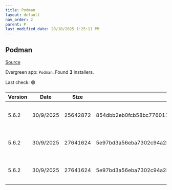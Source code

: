```yaml
---
title: Podman
layout: default
nav_order: 2
parent: P
last_modified_date: 20/10/2025 1:25:11 PM
---
```


## Podman

[Source](https://github.com/containers/podman)

Evergreen app: `Podman`. Found **3** installers.

Last check: 🟢

| Version | Date      | Size     | Sha256                                                           | Architecture | InstallerType | Type | URI                                                                                                                                                                                                  |
| ------- | --------- | -------- | ---------------------------------------------------------------- | ------------ | ------------- | ---- | ---------------------------------------------------------------------------------------------------------------------------------------------------------------------------------------------------- |
| 5.6.2   | 30/9/2025 | 25642872 | 854dbb2eb0fcb58bc7760113c8297a4a492c93885cd6cd07843105d0ce0d2c83 | ARM64        | Default       | exe  | [https://github.com/containers/podman/releases/download/v5.6.2/podman-installer-windows-arm64.exe](https://github.com/containers/podman/releases/download/v5.6.2/podman-installer-windows-arm64.exe) |
| 5.6.2   | 30/9/2025 | 27641624 | 5e97bd3a56eba7302c94a2b11a8a639f513830c228d27f9cda7e557a77bd4379 | x64          | Default       | exe  | [https://github.com/containers/podman/releases/download/v5.6.2/podman-installer-windows-amd64.exe](https://github.com/containers/podman/releases/download/v5.6.2/podman-installer-windows-amd64.exe) |
| 5.6.2   | 30/9/2025 | 27641624 | 5e97bd3a56eba7302c94a2b11a8a639f513830c228d27f9cda7e557a77bd4379 | x86          | Default       | exe  | [https://github.com/containers/podman/releases/download/v5.6.2/podman-5.6.2-setup.exe](https://github.com/containers/podman/releases/download/v5.6.2/podman-5.6.2-setup.exe)                         |
